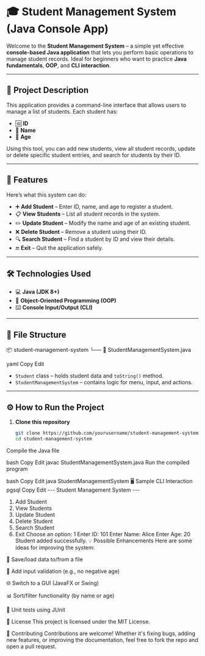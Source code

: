 
# 🎓 Student Management System (Java Console App)

Welcome to the **Student Management System** – a simple yet effective **console-based Java application** that lets you perform basic operations to manage student records. Ideal for beginners who want to practice **Java fundamentals**, **OOP**, and **CLI interaction**.

---

## 📌 Project Description

This application provides a command-line interface that allows users to manage a list of students. Each student has:

- 🆔 **ID**
- 🧑 **Name**
- 🎂 **Age**

Using this tool, you can add new students, view all student records, update or delete specific student entries, and search for students by their ID.

---

## 🚀 Features

Here’s what this system can do:

- ➕ **Add Student** – Enter ID, name, and age to register a student.
- 📋 **View Students** – List all student records in the system.
- ✏️ **Update Student** – Modify the name and age of an existing student.
- ❌ **Delete Student** – Remove a student using their ID.
- 🔍 **Search Student** – Find a student by ID and view their details.
- 🔚 **Exit** – Quit the application safely.

---

## 🛠️ Technologies Used

- 💻 **Java (JDK 8+)**
- 🧠 **Object-Oriented Programming (OOP)**
- ⌨️ **Console Input/Output (CLI)**

---

## 📁 File Structure

📦 student-management-system
└── 📄 StudentManagementSystem.java

yaml
Copy
Edit

- `Student` class – holds student data and `toString()` method.
- `StudentManagementSystem` – contains logic for menu, input, and actions.

---

## ⚙️ How to Run the Project

1. **Clone this repository**
   ```bash
   git clone https://github.com/yourusername/student-management-system.git
   cd student-management-system
Compile the Java file

bash
Copy
Edit
javac StudentManagementSystem.java
Run the compiled program

bash
Copy
Edit
java StudentManagementSystem
🖥️ Sample CLI Interaction
pgsql
Copy
Edit
--- Student Management System ---
1. Add Student
2. View Students
3. Update Student
4. Delete Student
5. Search Student
6. Exit
Choose an option: 1
Enter ID: 101
Enter Name: Alice
Enter Age: 20
Student added successfully.
💡 Possible Enhancements
Here are some ideas for improving the system:

💾 Save/load data to/from a file

🛑 Add input validation (e.g., no negative age)

🌐 Switch to a GUI (JavaFX or Swing)

📊 Sort/filter functionality (by name or age)

🧪 Unit tests using JUnit

📃 License
This project is licensed under the MIT License.

🤝 Contributing
Contributions are welcome! Whether it's fixing bugs, adding new features, or improving the documentation, feel free to fork the repo and open a pull request.

